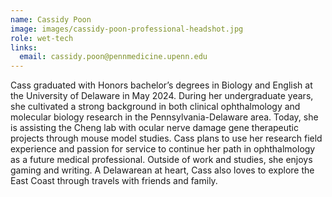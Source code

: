 ```yaml
---
name: Cassidy Poon
image: images/cassidy-poon-professional-headshot.jpg
role: wet-tech
links:
  email: cassidy.poon@pennmedicine.upenn.edu
---
```


Cass graduated with Honors bachelor’s degrees in Biology and English at the University of Delaware in May 2024. During her undergraduate years, she cultivated a strong background in both clinical ophthalmology and molecular biology research in the Pennsylvania-Delaware area. Today, she is assisting the Cheng lab with ocular nerve damage gene therapeutic projects through mouse model studies. Cass plans to use her research field experience and passion for service to continue her path in ophthalmology as a future medical professional. Outside of work and studies, she enjoys gaming and writing. A Delawarean at heart, Cass also loves to explore the East Coast through travels with friends and family.


